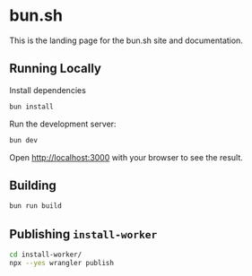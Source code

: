 # bun.sh

This is the landing page for the bun.sh site and documentation.

## Running Locally

Install dependencies

```bash
bun install
```

Run the development server:

```bash
bun dev
```

Open [http://localhost:3000](http://localhost:3000) with your browser to see the result.

## Building

```bash
bun run build
```

## Publishing `install-worker`

```sh
cd install-worker/
npx --yes wrangler publish
```
